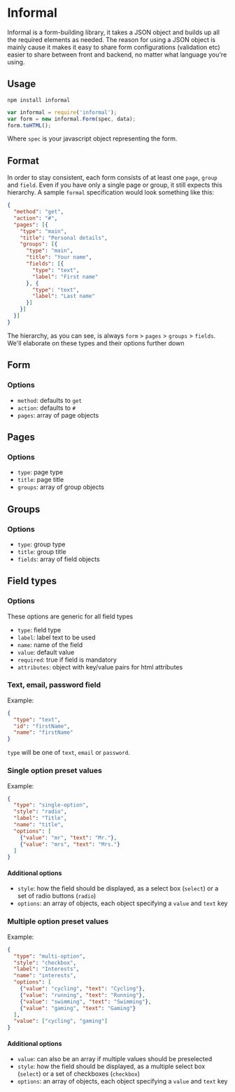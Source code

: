 # Informal

Informal is a form-building library, it takes a JSON object and builds up all
the required elements as needed. The reason for using a JSON object is mainly
cause it makes it easy to share form configurations (validation etc) easier to
share between front and backend, no matter what language you're using.

## Usage

```shell
npm install informal
```

```javascript
var informal = require('informal');
var form = new informal.Form(spec, data);
form.toHTML();
```

Where `spec` is your javascript object representing the form.

## Format

In order to stay consistent, each form consists of at least one `page`, `group`
and `field`. Even if you have only a single page or group, it still expects this
hierarchy. A sample `formal` specification would look something like this:

```json
{
  "method": "get",
  "action": "#",
  "pages": [{
    "type": "main",
    "title": "Personal details",
    "groups": [{
      "type": "main",
      "title": "Your name",
      "fields": [{
        "type": "text",
        "label": "First name"
      }, {
        "type": "text",
        "label": "Last name"
      }]
    }]
  }]
}
```

The hierarchy, as you can see, is always `form` > `pages` > `groups` > `fields`.
We'll elaborate on these types and their options further down

## Form

### Options

- `method`: defaults to `get`
- `action`: defaults to `#`
- `pages`: array of page objects

## Pages

### Options

- `type`: page type
- `title`: page title
- `groups`: array of group objects

## Groups

### Options

- `type`: group type
- `title`: group title
- `fields`: array of field objects

## Field types

### Options

These options are generic for all field types

- `type`: field type
- `label`: label text to be used
- `name`: name of the field
- `value`: default value
- `required`: true if field is mandatory
- `attributes`: object with key/value pairs for html attributes

### Text, email, password field

Example:

```json
{
  "type": "text",
  "id": "firstName",
  "name": "firstName"
}
```

`type` will be one of `text`, `email` or `password`.

### Single option preset values

Example:

```json
{
  "type": "single-option",
  "style": "radio",
  "label": "Title",
  "name": "title",
  "options": [
    {"value": "mr", "text": "Mr."},
    {"value": "mrs", "text": "Mrs."}
  ]
}
```

#### Additional options

- `style`: how the field should be displayed, as a select box (`select`) or a
  set of radio buttons (`radio`)
- `options`: an array of objects, each object specifying a `value` and `text`
  key

### Multiple option preset values

Example:

```json
{
  "type": "multi-option",
  "style": "checkbox",
  "label": "Interests",
  "name": "interests",
  "options": [
    {"value": "cycling", "text": "Cycling"},
    {"value": "running", "text": "Running"},
    {"value": "swimming", "text": "Swimming"},
    {"value": "gaming", "text": "Gaming"}
  ],
  "value": ["cycling", "gaming"]
}
```

#### Additional options

- `value`: can also be an array if multiple values should be preselected
- `style`: how the field should be displayed, as a multiple select box
  (`select`) or a set of checkboxes (`checkbox`)
- `options`: an array of objects, each object specifying a `value` and `text`
  key
